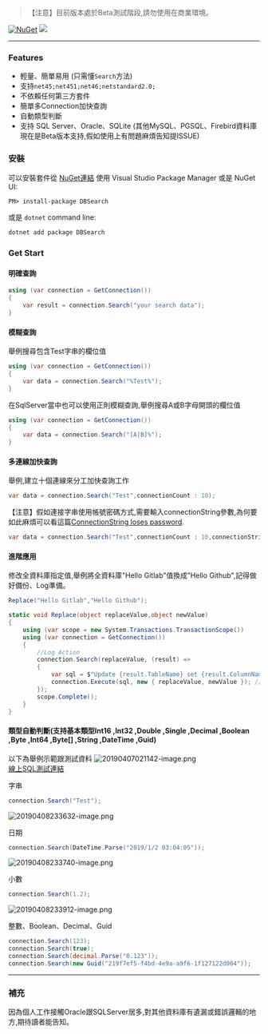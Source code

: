 > 【注意】目前版本處於Beta測試階段,請勿使用在商業環境。

[![NuGet](https://img.shields.io/nuget/v/DBSearch.svg)](https://www.nuget.org/packages/DBSearch)
![](https://img.shields.io/nuget/dt/DBSearch.svg)

---

### Features
- 輕量、簡單易用 (只需懂`Search`方法)
- 支持`net45;net451;net46;netstandard2.0;`
- 不依賴任何第三方套件
- 簡單多Connection加快查詢
- 自動類型判斷
- 支持 SQL Server、Oracle、SQLite (其他MySQL、PGSQL、Firebird資料庫現在是Beta版本支持,假如使用上有問題麻煩告知提ISSUE)


### 安裝

可以安裝套件從 [NuGet連結](https://www.nuget.org/packages/DBSearch) 使用 Visual Studio Package Manager 或是 NuGet UI:

```cmd
PM> install-package DBSearch
```

或是 `dotnet` command line:

```cmd
dotnet add package DBSearch
```


### Get Start

#### 明確查詢

```C#
using (var connection = GetConnection())
{
    var result = connection.Search("your search data");
}
```

#### 模糊查詢

舉例搜尋包含Test字串的欄位值
```C#
using (var connection = GetConnection())
{
    var data = connection.Search("%Test%");
}
```

在SqlServer當中也可以使用正則模糊查詢,舉例搜尋A或B字母開頭的欄位值
```C#
using (var connection = GetConnection())
{
    var data = connection.Search("[A|B]%");
}
```

#### 多連線加快查詢

舉例,建立十個連線來分工加快查詢工作
```C#
var data = connection.Search("Test",connectionCount : 10);
```

【注意】假如連接字串使用帳號密碼方式,需要輸入connectionString參數,為何要如此麻煩可以看這篇[ConnectionString loses password](https://stackoverflow.com/questions/12467335/connectionstring-loses-password-after-connection-open).
```C#
var data = connection.Search("Test",connectionCount : 10,connectionString : @"Data Source=192.168.1.1;User ID=sa;Password=123456;Initial Catalog=master;");
```


#### 進階應用

修改全資料庫指定值,舉例將全資料庫"Hello Gitlab"值換成"Hello Github",記得做好備份、Log準備。  
```C#
Replace("Hello Gitlab","Hello Github");

static void Replace(object replaceValue,object newValue)
{
    using (var scope = new System.Transactions.TransactionScope())
    using (var connection = GetConnection())
    {
        //Log Action
        connection.Search(replaceValue, (result) =>
        {
            var sql = $"Update {result.TableName} set {result.ColumnName} = @newValue where {result.ColumnName} = @replaceValue";
            connection.Execute(sql, new { replaceValue, newValue }); //Using Dapper ORM
        });
        scope.Complete();
    }
}
```

#### 類型自動判斷(支持基本類型Int16 ,Int32 ,Double ,Single ,Decimal ,Boolean ,Byte ,Int64 ,Byte[] ,String ,DateTime ,Guid)

以下為舉例示範跟測試資料
![20190407021142-image.png](https://raw.githubusercontent.com/shps951023/ImageHosting/master/img/20190407021142-image.png)  
[線上SQL測試連結](https://dbfiddle.uk/?rdbms=sqlserver_2017&fiddle=ab6b46621f057907349ecd3df14d3f5c)

字串
```C#
connection.Search("Test");
```
![20190408233632-image.png](https://raw.githubusercontent.com/shps951023/ImageHosting/master/img/20190408233632-image.png)

日期
```C#
connection.Search(DateTime.Parse("2019/1/2 03:04:05"));
```
![20190408233740-image.png](https://raw.githubusercontent.com/shps951023/ImageHosting/master/img/20190408233740-image.png)

小數
```C#
connection.Search(1.2);
```
![20190408233912-image.png](https://raw.githubusercontent.com/shps951023/ImageHosting/master/img/20190408233912-image.png)

整數、Boolean、Decimal、Guid
```C#
connection.Search(123);
connection.Search(true);
connection.Search(decimal.Parse("0.123"));
connection.Search(new Guid("219f7ef5-f4bd-4e9a-a9f6-1f127122d004"));
```


<!--
> 問題: 為何不使用Stored Procedure來撰寫就好?  

回答: 
主要幾個原因
1. C#撰寫可以使用`多連線非同步`執行提升速度,傳統方式查詢從頭到尾都只使用一個連線來處理
    這樣導致所有動作都要等待前一個動作完成,導致整體查詢時間延長。
    所以在DBSearch提供自訂義連線數,可以建立N個連線幫忙快速處理查詢。
2. 可以使用強型別Func來自定義處理資料邏輯,像是前面替換全資料庫特定值例子
-->

---

### 補充

因為個人工作接觸Oracle跟SQLServer居多,對其他資料庫有遺漏或錯誤邏輯的地方,期待讀者能告知。








